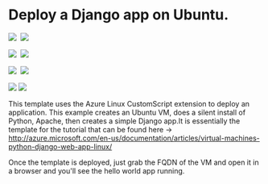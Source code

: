 # Deploy a Django app on Ubuntu.

<IMG SRC="https://azbotstorage.blob.core.windows.net/badges/django-app/PublicLastTestDate.svg" />&nbsp;
<IMG SRC="https://azbotstorage.blob.core.windows.net/badges/django-app/PublicDeployment.svg" />&nbsp;

<IMG SRC="https://azbotstorage.blob.core.windows.net/badges/django-app/FairfaxLastTestDate.svg" />&nbsp;
<IMG SRC="https://azbotstorage.blob.core.windows.net/badges/django-app/FairfaxDeployment.svg" />&nbsp;

<IMG SRC="https://azbotstorage.blob.core.windows.net/badges/django-app/BestPracticeResult.svg" />&nbsp;
<IMG SRC="https://azbotstorage.blob.core.windows.net/badges/django-app/CredScanResult.svg" />&nbsp;

<a href="https://portal.azure.com/#create/Microsoft.Template/uri/https%3A%2F%2Fraw.githubusercontent.com%2FAzure%2Fazure-quickstart-templates%2Fmaster%2Fdjango-app%2Fazuredeploy.json" target="_blank"><img src="http://azuredeploy.net/deploybutton.png"/></a>
<a href="http://armviz.io/#/?load=https%3A%2F%2Fraw.githubusercontent.com%2FAzure%2Fazure-quickstart-templates%2Fmaster%2Fdjango-app%2Fazuredeploy.json" target="_blank">
    <img src="http://armviz.io/visualizebutton.png"/>
</a>

This template uses the Azure Linux CustomScript extension to deploy an application. This example creates an Ubuntu VM, does a silent install of Python, Apache, then creates a simple Django app.It is essentially the template for the tutorial that can be found here -> http://azure.microsoft.com/en-us/documentation/articles/virtual-machines-python-django-web-app-linux/

Once the template is deployed, just grab the FQDN of the VM and open it in a browser and you'll see the hello world app running.
